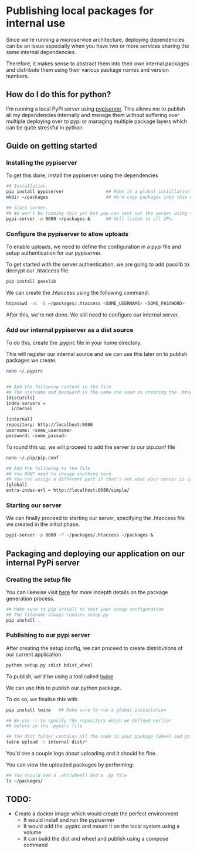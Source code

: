 # Publishing local packages for internal use

Since we're running a microservice architecture, deploying dependencies can be an 
issue especially when you have two or more services sharing the same internal
dependencies.

Therefore, it makes sense to abstract them into their own internal packages
and distribute them using their various package names and  version numbers.


## How do I do this for python?
I'm running a local PyPi server using
[pypiserver](https://pypiserver.readthedocs.io/en/latest/).
This allows me to publish all my dependencies internally and manage them without
suffering over multiple deploying over to pypi or managing multiple package layers
which can be quite stressful in python.


Guide on getting started
---

### Installing the pypiserver 

To get this done, install the pypiserver using the dependencies
```bash
## Installation.
pip install pypiserver                ## Make it a global installation
mkdir ~/packages                      ## We'd copy packages into this directory.

## Start server.
## We won't be running this yet but you can test out the server using this
pypi-server -p 8080 ~/packages &      ## Will listen to all IPs.

```

### Configure the pypiserver to allow uploads

To enable uploads, we need to define the configuration in a pypi file and 
setup authentication for our pypiserver.

To get started with the server authentication, we are going to add passlib to
decrypt our .htaccess file. 

```bash
pip install passlib
```

We can create the .htaccess using the following command:
```bash
htpasswd -sc -b ~/packages/.htaccess <SOME_USERNAME> <SOME_PASSWORD>
```

After this, we're not done. We still need to configure our internal server.


### Add our internal pypiserver as a dist source

To do this, create the .pypirc file in your home directory.

This will register our internal source and we can use this later on to publish 
packages we create.

```bash
nano ~/.pypirc


## Add the following content in the file
## The username and password is the same one used in creating the .htaccess file
[distutils]
index-servers =
  internal

[internal]
repository: http://localhost:8080
username: <some_username>
password: <some_passwd>
```

To round this up, we will proceed to add the server to our pip.conf file

```bash
nano ~/.pip/pip.conf

## Add the following to the file
## You DONT need to change anything here
## You can assign a different port if that's not what your server is using
[global]
extra-index-url = http://localhost:8080/simple/

```


### Starting our server

We can finally proceed to starting our server, specifying the .htaccess file we 
created in the initial phase.

```bash
pypi-server -p 8080 -P ~/packages/.htaccess ~/packages &
```


Packaging and deploying our application on our internal PyPi server
---

### Creating the setup file

You can likewise visit [here](https://python-packaging.readthedocs.io/en/latest/minimal.html#creating-the-scaffolding)
for more indepth details on the package generation process.

```bash
## Make sure to pip install to test your setup configuration
## The filename always remains setup.py
pip install .
```


### Publishing to our pypi server

After creating the setup config, we can proceed to create distributions
of our current application.

```bash
python setup.py sdist bdist_wheel
``` 

To publish, we'd be using a tool called [twine](https://pypi.org/project/twine/)

We can use this to publish our python package.

To do so, we finalise this with

```bash
pip install twine   ## Make sure to run a global installation

## We use -r to specify the repository which we defined earlier
## before in the .pypirc file

## The dist folder contains all the code in your package [wheel and gz]
twine upload -r internal dist/*  
```

You'd see a couple logs about uploading and it should be fine.


You can view the uploaded packages by performing:

```bash
## You should see a .whl(wheel) and a .gz file
ls ~/packages/
```


## TODO:
 - Create a docker image which would create the perfect environment
    - It would install and run the pypiserver
    - It would add the .pypirc and mount it on the local system using a volume
    - It can build the dist and wheel and publish using a compose command



